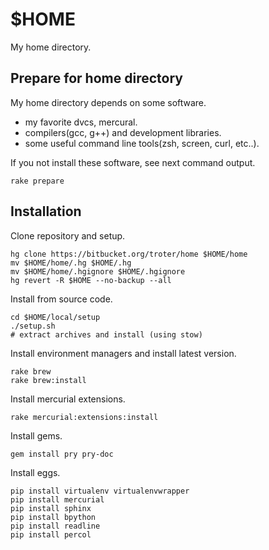 $HOME
=====

My home directory.

Prepare for home directory
--------------------------

My home directory depends on some software.

- my favorite dvcs, mercural.
- compilers(gcc, g++) and development libraries.
- some useful command line tools(zsh, screen, curl, etc..).

If you not install these software, see next command output.

    rake prepare

Installation
------------

Clone repository and setup.

    hg clone https://bitbucket.org/troter/home $HOME/home
    mv $HOME/home/.hg $HOME/.hg
    mv $HOME/home/.hgignore $HOME/.hgignore
    hg revert -R $HOME --no-backup --all

Install from source code.

    cd $HOME/local/setup
    ./setup.sh
    # extract archives and install (using stow)

Install environment managers and install latest version.

    rake brew
    rake brew:install

Install mercurial extensions.

    rake mercurial:extensions:install

Install gems.

    gem install pry pry-doc

Install eggs.

    pip install virtualenv virtualenvwrapper
    pip install mercurial
    pip install sphinx
    pip install bpython
    pip install readline
    pip install percol
